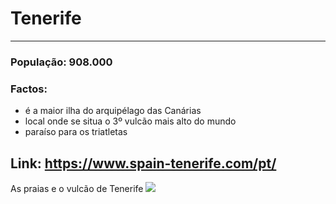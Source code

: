 # Tenerife
---

### População: 908.000

### Factos:
- é a maior ilha do arquipélago das Canárias
- local onde se situa o 3º vulcão mais alto do mundo
- paraíso para os triatletas

## Link: https://www.spain-tenerife.com/pt/

As praias e o vulcão de Tenerife ![](https://www.voyageur-independant.com/wp-content/uploads/que-faire-a-tenerife.jpg)